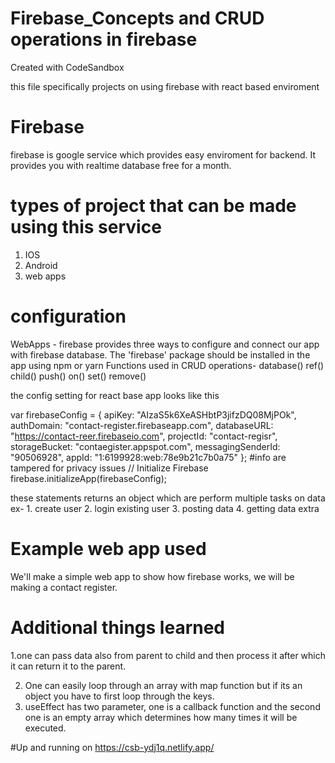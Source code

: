 # Firebase_Concepts and CRUD operations in firebase

Created with CodeSandbox

this file specifically projects on using firebase with react based enviroment

# Firebase

firebase is google service which provides easy enviroment for backend.
It provides you with realtime database free for a month.

# types of project that can be made using this service

1. IOS
2. Android
3. web apps

# configuration

WebApps - firebase provides three ways to configure and connect our app with firebase database. The 'firebase' package should be installed
in the app using npm or yarn
Functions used in CRUD operations-
database()
ref()
child()
push()
on()
set()
remove()

the config setting for react base app looks like this

var firebaseConfig = {
apiKey: "AIzaS5k6XeASHbtP3jifzDQ08MjPOk",
authDomain: "contact-register.firebaseapp.com",
databaseURL: "https://contact-reer.firebaseio.com",
projectId: "contact-regisr",
storageBucket: "contaegister.appspot.com",
messagingSenderId: "90506928",
appId: "1:6199928:web:78e9b21c7b0a75"
};
#info are tampered for privacy issues
// Initialize Firebase
firebase.initializeApp(firebaseConfig);

these statements returns an object which are perform multiple tasks on data ex- 1. create user 2. login existing user 3. posting data 4. getting data
extra

# Example web app used

We'll make a simple web app to show how firebase works, we will be making a contact register.

# Additional things learned

1.one can pass data also from parent to child and then process it after which it can return it to the parent.

2. One can easily loop through an array with map function but if its an object you have to first loop
   through the keys.
3. useEffect has two parameter, one is a callback function and the second one is an empty array which determines how many times it will be executed.


#Up and running on
  https://csb-ydj1q.netlify.app/